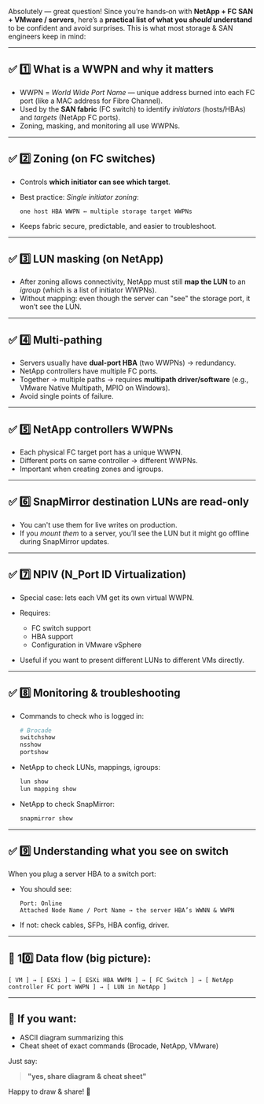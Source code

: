 Absolutely — great question!
Since you’re hands‑on with **NetApp + FC SAN + VMware / servers**, here’s a **practical list of what you *should* understand** to be confident and avoid surprises.
This is what most storage & SAN engineers keep in mind:

---

## ✅ **1️⃣ What is a WWPN and why it matters**

* WWPN = *World Wide Port Name* — unique address burned into each FC port (like a MAC address for Fibre Channel).
* Used by the **SAN fabric** (FC switch) to identify *initiators* (hosts/HBAs) and *targets* (NetApp FC ports).
* Zoning, masking, and monitoring all use WWPNs.

---

## ✅ **2️⃣ Zoning (on FC switches)**

* Controls **which initiator can see which target**.
* Best practice: *Single initiator zoning*:

  ```
  one host HBA WWPN ↔ multiple storage target WWPNs
  ```
* Keeps fabric secure, predictable, and easier to troubleshoot.

---

## ✅ **3️⃣ LUN masking (on NetApp)**

* After zoning allows connectivity, NetApp must still **map the LUN** to an *igroup* (which is a list of initiator WWPNs).
* Without mapping: even though the server can "see" the storage port, it won’t see the LUN.

---

## ✅ **4️⃣ Multi-pathing**

* Servers usually have **dual-port HBA** (two WWPNs) → redundancy.
* NetApp controllers have multiple FC ports.
* Together → multiple paths → requires **multipath driver/software** (e.g., VMware Native Multipath, MPIO on Windows).
* Avoid single points of failure.

---

## ✅ **5️⃣ NetApp controllers WWPNs**

* Each physical FC target port has a unique WWPN.
* Different ports on same controller → different WWPNs.
* Important when creating zones and igroups.

---

## ✅ **6️⃣ SnapMirror destination LUNs are read-only**

* You can't use them for live writes on production.
* If you *mount them* to a server, you’ll see the LUN but it might go offline during SnapMirror updates.

---

## ✅ **7️⃣ NPIV (N\_Port ID Virtualization)**

* Special case: lets each VM get its own virtual WWPN.
* Requires:

  * FC switch support
  * HBA support
  * Configuration in VMware vSphere
* Useful if you want to present different LUNs to different VMs directly.

---

## ✅ **8️⃣ Monitoring & troubleshooting**

* Commands to check who is logged in:

  ```bash
  # Brocade
  switchshow
  nsshow
  portshow
  ```
* NetApp to check LUNs, mappings, igroups:

  ```bash
  lun show
  lun mapping show
  ```
* NetApp to check SnapMirror:

  ```bash
  snapmirror show
  ```

---

## ✅ **9️⃣ Understanding what you see on switch**

When you plug a server HBA to a switch port:

* You should see:

  ```
  Port: Online
  Attached Node Name / Port Name → the server HBA’s WWNN & WWPN
  ```
* If not: check cables, SFPs, HBA config, driver.

---

## 🧠 **10️⃣ Data flow (big picture):**

```
[ VM ] → [ ESXi ] → [ ESXi HBA WWPN ] → [ FC Switch ] → [ NetApp controller FC port WWPN ] → [ LUN in NetApp ]
```

---

## 🚀 **If you want:**

* ASCII diagram summarizing this
* Cheat sheet of exact commands (Brocade, NetApp, VMware)

Just say:

> **"yes, share diagram & cheat sheet"**

Happy to draw & share! 🌟

